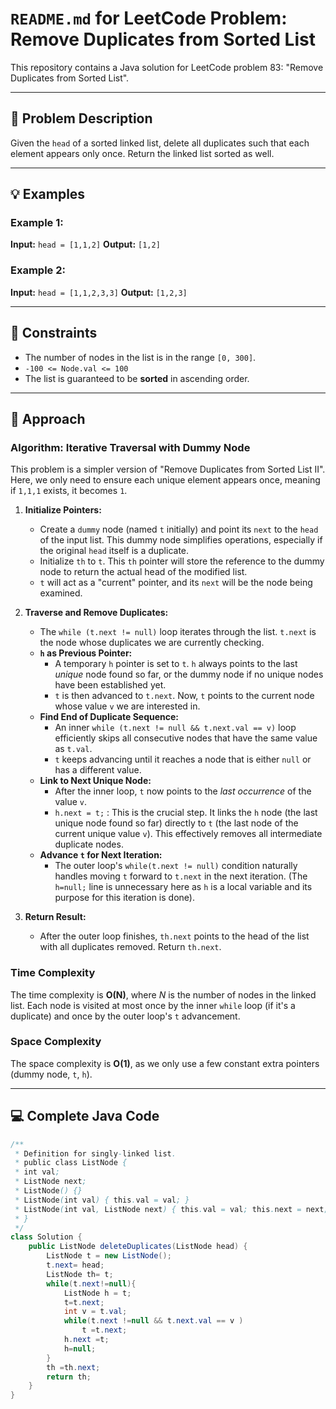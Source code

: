 # `README.md` for LeetCode Problem: Remove Duplicates from Sorted List

This repository contains a Java solution for LeetCode problem 83: "Remove Duplicates from Sorted List".

---

## 📝 Problem Description

Given the `head` of a sorted linked list, delete all duplicates such that each element appears only once. Return the linked list sorted as well.

---

## 💡 Examples

### Example 1:

**Input:** `head = [1,1,2]`
**Output:** `[1,2]`

### Example 2:

**Input:** `head = [1,1,2,3,3]`
**Output:** `[1,2,3]`

---

## 🚫 Constraints

* The number of nodes in the list is in the range `[0, 300]`.
* `-100 <= Node.val <= 100`
* The list is guaranteed to be **sorted** in ascending order.

---

## 🧠 Approach

### Algorithm: Iterative Traversal with Dummy Node

This problem is a simpler version of "Remove Duplicates from Sorted List II". Here, we only need to ensure each unique element appears once, meaning if `1,1,1` exists, it becomes `1`.

1.  **Initialize Pointers:**
    * Create a `dummy` node (named `t` initially) and point its `next` to the `head` of the input list. This dummy node simplifies operations, especially if the original `head` itself is a duplicate.
    * Initialize `th` to `t`. This `th` pointer will store the reference to the dummy node to return the actual head of the modified list.
    * `t` will act as a "current" pointer, and its `next` will be the node being examined.

2.  **Traverse and Remove Duplicates:**
    * The `while (t.next != null)` loop iterates through the list. `t.next` is the node whose duplicates we are currently checking.
    * **`h` as Previous Pointer:**
        * A temporary `h` pointer is set to `t`. `h` always points to the last *unique* node found so far, or the dummy node if no unique nodes have been established yet.
        * `t` is then advanced to `t.next`. Now, `t` points to the current node whose value `v` we are interested in.
    * **Find End of Duplicate Sequence:**
        * An inner `while (t.next != null && t.next.val == v)` loop efficiently skips all consecutive nodes that have the same value as `t.val`.
        * `t` keeps advancing until it reaches a node that is either `null` or has a different value.
    * **Link to Next Unique Node:**
        * After the inner loop, `t` now points to the *last occurrence* of the value `v`.
        * `h.next = t;` : This is the crucial step. It links the `h` node (the last unique node found so far) directly to `t` (the last node of the current unique value `v`). This effectively removes all intermediate duplicate nodes.
    * **Advance `t` for Next Iteration:**
        * The outer loop's `while(t.next != null)` condition naturally handles moving `t` forward to `t.next` in the next iteration. (The `h=null;` line is unnecessary here as `h` is a local variable and its purpose for this iteration is done).

3.  **Return Result:**
    * After the outer loop finishes, `th.next` points to the head of the list with all duplicates removed. Return `th.next`.

### Time Complexity

The time complexity is **O(N)**, where $N$ is the number of nodes in the linked list. Each node is visited at most once by the inner `while` loop (if it's a duplicate) and once by the outer loop's `t` advancement.

### Space Complexity

The space complexity is **O(1)**, as we only use a few constant extra pointers (dummy node, `t`, `h`).

---

## 💻 Complete Java Code

```java
/**
 * Definition for singly-linked list.
 * public class ListNode {
 * int val;
 * ListNode next;
 * ListNode() {}
 * ListNode(int val) { this.val = val; }
 * ListNode(int val, ListNode next) { this.val = val; this.next = next; }
 * }
 */
class Solution {
    public ListNode deleteDuplicates(ListNode head) {
        ListNode t = new ListNode();
        t.next= head;
        ListNode th= t;
        while(t.next!=null){
            ListNode h = t;
            t=t.next;
            int v = t.val;
            while(t.next !=null && t.next.val == v )
                t =t.next;
            h.next =t;
            h=null;
        }
        th =th.next;
        return th;
    }
}